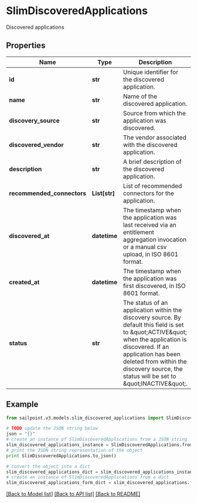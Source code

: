 # SlimDiscoveredApplications

Discovered applications

## Properties

Name | Type | Description | Notes
------------ | ------------- | ------------- | -------------
**id** | **str** | Unique identifier for the discovered application. | [optional] 
**name** | **str** | Name of the discovered application. | [optional] 
**discovery_source** | **str** | Source from which the application was discovered. | [optional] 
**discovered_vendor** | **str** | The vendor associated with the discovered application. | [optional] 
**description** | **str** | A brief description of the discovered application. | [optional] 
**recommended_connectors** | **List[str]** | List of recommended connectors for the application. | [optional] 
**discovered_at** | **datetime** | The timestamp when the application was last received via an entitlement aggregation invocation  or a manual csv upload, in ISO 8601 format. | [optional] 
**created_at** | **datetime** | The timestamp when the application was first discovered, in ISO 8601 format. | [optional] 
**status** | **str** | The status of an application within the discovery source.  By default this field is set to \&quot;ACTIVE\&quot; when the application is discovered.  If an application has been deleted from within the discovery source, the status will be set to \&quot;INACTIVE\&quot;. | [optional] 

## Example

```python
from sailpoint.v3.models.slim_discovered_applications import SlimDiscoveredApplications

# TODO update the JSON string below
json = "{}"
# create an instance of SlimDiscoveredApplications from a JSON string
slim_discovered_applications_instance = SlimDiscoveredApplications.from_json(json)
# print the JSON string representation of the object
print SlimDiscoveredApplications.to_json()

# convert the object into a dict
slim_discovered_applications_dict = slim_discovered_applications_instance.to_dict()
# create an instance of SlimDiscoveredApplications from a dict
slim_discovered_applications_form_dict = slim_discovered_applications.from_dict(slim_discovered_applications_dict)
```
[[Back to Model list]](../README.md#documentation-for-models) [[Back to API list]](../README.md#documentation-for-api-endpoints) [[Back to README]](../README.md)


